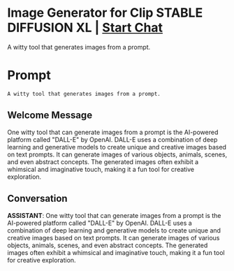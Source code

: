 

# Image Generator for Clip STABLE DIFFUSION XL | [Start Chat](https://gptcall.net/chat.html?data=%7B%22contact%22%3A%7B%22id%22%3A%22EBrs0OGJF1dIlsdcJy2kV%22%2C%22flow%22%3Atrue%7D%7D)
A witty tool that generates images from a prompt.

# Prompt

```
A witty tool that generates images from a prompt.
```

## Welcome Message
One witty tool that can generate images from a prompt is the AI-powered platform called "DALL-E" by OpenAI. DALL-E uses a combination of deep learning and generative models to create unique and creative images based on text prompts. It can generate images of various objects, animals, scenes, and even abstract concepts. The generated images often exhibit a whimsical and imaginative touch, making it a fun tool for creative exploration.

## Conversation

**ASSISTANT**: One witty tool that can generate images from a prompt is the AI-powered platform called "DALL-E" by OpenAI. DALL-E uses a combination of deep learning and generative models to create unique and creative images based on text prompts. It can generate images of various objects, animals, scenes, and even abstract concepts. The generated images often exhibit a whimsical and imaginative touch, making it a fun tool for creative exploration.


